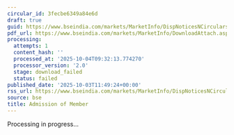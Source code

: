 ```yaml
---
circular_id: 3fecbe6349a84e6d
draft: true
guid: https://www.bseindia.com/markets/MarketInfo/DispNoticesNCirculars.aspx?Noticeid={5AFEF3EB-9BA8-4464-B692-B1B15139AE7C}&noticeno=20251003-33&dt=10/03/2025&icount=33&totcount=73&flag=0
pdf_url: https://www.bseindia.com/markets/MarketInfo/DownloadAttach.aspx?id=20251003-33&attachedId=
processing:
  attempts: 1
  content_hash: ''
  processed_at: '2025-10-04T09:32:13.774270'
  processor_version: '2.0'
  stage: download_failed
  status: failed
published_date: '2025-10-03T11:49:24+00:00'
rss_url: https://www.bseindia.com/markets/MarketInfo/DispNoticesNCirculars.aspx?Noticeid={5AFEF3EB-9BA8-4464-B692-B1B15139AE7C}&noticeno=20251003-33&dt=10/03/2025&icount=33&totcount=73&flag=0
source: bse
title: Admission of Member
---
```


Processing in progress...